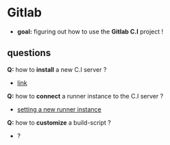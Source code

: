 Gitlab
====
- **goal:** figuring out how to use the **Gitlab C.I** project !


questions
---
**Q:** how to **install** a new C.I server ?
- [link](https://gitlab.com/gitlab-org/gitlab-ci/tree/master)

**Q:** how to **connect** a runner instance to the C.I server ?
- [setting a new runner instance](https://github.com/brownman/CI_RUNNER)

**Q:** how to **customize** a build-script ?
- ?
